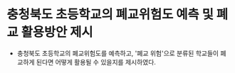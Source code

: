  # 충청북도 초등학교의 폐교위험도 예측 및 폐교 활용방안 제시 
- 충청북도 초등학교의 폐교위험도를 예측하고, '폐교 위험'으로 분류된 학교들이 폐교하게 된다면 어떻게 활용될 수 있을지를 제시하였다.
